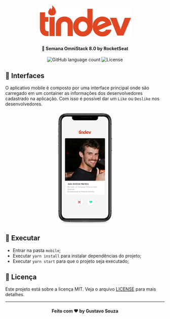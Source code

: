 <h1 align="center">
    <img alt="Tindev" src="../.github/logo.png" />
</h1>

<h4 align="center">
  🚀 Semana OmniStack 8.0 by RocketSeat
</h4>

<p align="center">
  <img alt="GitHub language count" src="https://img.shields.io/github/languages/count/guuhx97/tindev">
  <img alt="License" src="https://img.shields.io/badge/license-MIT-brightgreen">
</p>

## 📱 Interfaces

O aplicativo mobile é composto por uma interface principal onde são carregado em um container as informações dos desenvolvedores cadastrado na aplicação. Com isso é possível dar um `Like` ou `Deslike` nos desenvolvedores.

<div align="center">
    <img alt="ecoleta" src="../.github/mobile-interface.png"  height="355.5px"/>
</div>

## 🔄 Executar

- Entrar na pasta `mobile`;
- Executar `yarn install` para instalar dependências do projeto;
- Executar `yarn start` para que o projeto seja executado;

## 📝 Licença

Este projeto está sobre a licença MIT. Veja o arquivo [LICENSE](../LICENSE.md) para mais detalhes.

---

<h4 align="center">
  Feito com ❤️ by Gustavo Souza
</h4>
